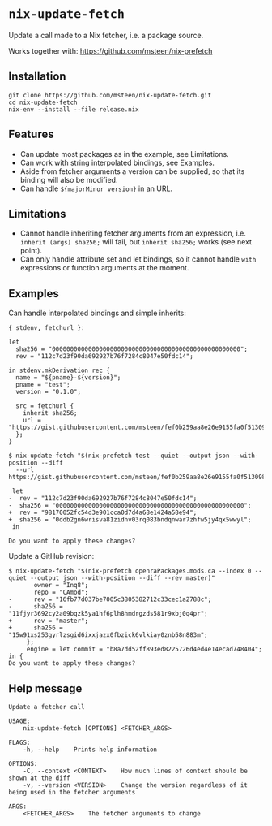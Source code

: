 `nix-update-fetch`
===

Update a call made to a Nix fetcher, i.e. a package source.

Works together with:
https://github.com/msteen/nix-prefetch

Installation
---

```
git clone https://github.com/msteen/nix-update-fetch.git
cd nix-update-fetch
nix-env --install --file release.nix
```

Features
---

* Can update most packages as in the example, see Limitations.
* Can work with string interpolated bindings, see Examples.
* Aside from fetcher arguments a version can be supplied, so that its binding will also be modified.
* Can handle `${majorMinor version}` in an URL.

Limitations
---

* Cannot handle inheriting fetcher arguments from an expression, i.e. `inherit (args) sha256;` will fail, but `inherit sha256;` works (see next point).
* Can only handle attribute set and let bindings, so it cannot handle `with` expressions or function arguments at the moment.

Examples
---

Can handle interpolated bindings and simple inherits:

```
{ stdenv, fetchurl }:

let
  sha256 = "0000000000000000000000000000000000000000000000000000";
  rev = "112c7d23f90da692927b76f7284c8047e50fdc14";

in stdenv.mkDerivation rec {
  name = "${pname}-${version}";
  pname = "test";
  version = "0.1.0";

  src = fetchurl {
    inherit sha256;
    url = "https://gist.githubusercontent.com/msteen/fef0b259aa8e26e9155fa0f51309892c/raw/${rev}/test.txt";
  };
}
```

```
$ nix-update-fetch "$(nix-prefetch test --quiet --output json --with-position --diff
  --url https://gist.githubusercontent.com/msteen/fef0b259aa8e26e9155fa0f51309892c/raw/98170052fc54d3e901cca0d7d4a68e1424a58e94/test.txt)"

 let
-  rev = "112c7d23f90da692927b76f7284c8047e50fdc14";
-  sha256 = "0000000000000000000000000000000000000000000000000000";
+  rev = "98170052fc54d3e901cca0d7d4a68e1424a58e94";
+  sha256 = "0ddb2gn6wrisva81zidnv03rq083bndqnwar7zhfw5jy4qx5wwyl";
 in

Do you want to apply these changes?
```

Update a GitHub revision:

```
$ nix-update-fetch "$(nix-prefetch openraPackages.mods.ca --index 0 --quiet --output json --with-position --diff --rev master)"
       owner = "Inq8";
       repo = "CAmod";
-      rev = "16fb77d037be7005c3805382712c33cec1a2788c";
-      sha256 = "11fjyr3692cy2a09bqzk5ya1hf6plh8hmdrgzds581r9xbj0q4pr";
+      rev = "master";
+      sha256 = "15w91xs253gyrlzsgid6ixxjazx0fbzick6vlkiay0znb58n883m";
     };
     engine = let commit = "b8a7dd52ff893ed8225726d4ed4e14ecad748404"; in {
Do you want to apply these changes?
```

Help message
---

```
Update a fetcher call

USAGE:
    nix-update-fetch [OPTIONS] <FETCHER_ARGS>

FLAGS:
    -h, --help    Prints help information

OPTIONS:
    -C, --context <CONTEXT>    How much lines of context should be shown at the diff
    -v, --version <VERSION>    Change the version regardless of it being used in the fetcher arguments

ARGS:
    <FETCHER_ARGS>    The fetcher arguments to change
```
